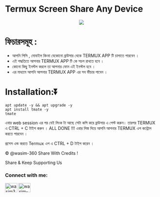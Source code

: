 #             Termux Screen Share Any Device
<p align="center"><img src="https://github.com/WASIM-360/Termux-Screen-share-/blob/main/images%20(1)%20(13).jpeg"></p>

# ফিচারসমূহ :
- আপনি পিসি , মোবাইল কিংবা যেকোনো ব্রাউসার থেকে TERMUX APP টি চালাতে পারবেন ।
- এই পদ্ধতিতে আপনার TERMUX APP টি কে সচল রাখতে হবে ।
- কোনো কিছু ইনস্টল করলে তা আপনার ফোন এই ইনস্টল হবে ।
- এর মাধ্যমে আপনি আপনার TERMUX APP এর সব ফীচার পাবেন ।


# Installation:⏬


```
apt update -y && apt upgrade -y
apt install tmate -y
tmate
```
এবার web session এর পর যেই লিংক টা আছে সেটা কপি করে ব্রাউসার এ পেস্ট করুন।
তারপর TERMUX  এ CTRL + C টাইপ করুন ।
ALL DONE !!! এবার লিঙ্ক দিয়ে আপনি আপনার TERMUX এপ কন্ট্রোল করতে পারবেন । 

প্রসেস এন্ড করতে Termux এপ  এ CTRL +  D টাইপ করেন ।



©️ @wasim-360 Share With Credits !

   Share & Keep Supporting Us




<h3 align="left">Connect with me:</h3>
<p align="left">
<a href="https://www.facebook.com/profile.php?id=100086012142332&mibextid=ZbWKwL" target="blank"><img align="center" src="https://raw.githubusercontent.com/rahuldkjain/github-profile-readme-generator/master/src/images/icons/Social/facebook.svg" alt="wasim360" height="30" width="40" /></a>
<a href="https://www.youtube.com/c/@wasim-360" target="blank"><img align="center" src="https://raw.githubusercontent.com/rahuldkjain/github-profile-readme-generator/master/src/images/icons/Social/youtube.svg" alt="wasim-360" height="30" width="40" /></a>
</p>
